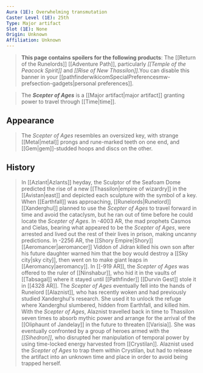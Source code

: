 ```yaml
---
Aura (1E): Overwhelming transmutation
Caster Level (1E): 25th
Type: Major artifact
Slot (1E): None
Origin: Unknown
Affiliation: Unknown
---
```


> **This page contains spoilers for the following products**: The [[Return of the Runelords]] [[Adventure Path]], particularly *[[Temple of the Peacock Spirit]]* and *[[Rise of New Thassilon]]*.You can disable this banner in your [[pathfinderwikicomSpecialPreferencesmw-prefsection-gadgets|personal preferences]].


> The ***Scepter of Ages*** is a [[Major artifact|major artifact]] granting power to travel through [[Time|time]].


## Appearance

> The *Scepter of Ages* resembles an oversized key, with strange [[Metal|metal]] prongs and rune-marked teeth on one end, and [[Gem|gem]]-studded hoops and discs on the other.


## History

> In [[Azlant|Azlants]] heyday, the Sculptor of the Seafoam Dome predicted the rise of a new [[Thassilon|empire of wizardry]] in the [[Avistan|east]] and depicted each sculpture with the symbol of a key.
> When [[Earthfall]] was approaching, [[Runelords|Runelord]] [[Xanderghul]] planned to use the *Scepter of Ages* to travel forward in time and avoid the cataclysm, but he ran out of time before he could locate the *Scepter of Ages*.
> In -4003 AR, the mad prophets Casmos and Cielas, bearing what appeared to be the *Scepter of Ages*, were arrested and lived out the rest of their lives in prison, making uncanny predictions.
> In -2256 AR, the [[Shory Empire|Shory]] [[Aeromancer|aeromancer]] Viddon of Jidran killed his own son after his future daughter warned him that the boy would destroy a [[Sky city|sky city]], then went on to make giant leaps in [[Aeromancy|aeromancy]].
> In [[-919 AR]], the *Scepter of Ages* was offered to the ruler of [[Ninshabur]], who hid it in the vaults of [[Tabsagal]] where it stayed until [[Pathfinder]] [[Durvin Gest]] stole it in [[4328 AR]].
> The *Scepter of Ages* eventually fell into the hands of Runelord [[Alaznist]], who has recently woken and had previously studied Xanderghul's research. She used it to unlock the refuge where Xanderghul slumbered, hidden from Earthfall, and killed him. With the *Scepter of Ages*, Alaznist travelled back in time to Thassilon seven times to absorb mythic power and arrange for the arrival of the [[Oliphaunt of Jandelay]] in the future to threaten [[Varisia]]. She was eventually confronted by a group of heroes armed with the *[[Sihedron]]*, who disrupted her manipulation of temporal power by using time-locked energy harvested from [[Crystilan]]. Alaznist used the *Scepter of Ages* to trap them within Crystilan, but had to release the artifact into an unknown time and place in order to avoid being trapped herself.








